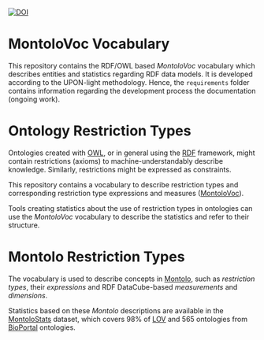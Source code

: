 [![DOI](https://zenodo.org/badge/161186859.svg)](http://doi.org/10.5281/zenodo.2638002)

# MontoloVoc Vocabulary

This repository contains the RDF/OWL based *MontoloVoc* vocabulary
which describes entities and statistics regarding RDF data models.
It is developed according to the UPON-light methodology. 
Hence, the `requirements` folder contains information regarding the development process the documentation (ongoing work).


# Ontology Restriction Types

Ontologies created with [OWL](https://www.w3.org/TR/owl2-overview/), 
or in general using the [RDF](https://www.w3.org/TR/rdf11-concepts/) framework,
might contain restrictions (axioms) to machine-understandably describe knowledge.
Similarly, restrictions might be expressed as constraints.

This repository contains a vocabulary to describe
restriction types and corresponding restriction type expressions and measures ([MontoloVoc](montolo-voc.owl)).

Tools creating statistics about the use of restriction types in ontologies
can use the *MontoloVoc* vocabulary to describe the statistics and refer to their structure.

# Montolo Restriction Types

The vocabulary is used to describe concepts in [Montolo](https://github.com/IDLabResearch/Montolo),
such as *restriction types*, their *expressions* and RDF DataCube-based *measurements* and *dimensions*.

Statistics based on these *Montolo* descriptions are available in the [MontoloStats](https://w3id.org/montolo/data/montolo-stats) dataset,
which covers 98% of [LOV](http://lov.linkeddata.es) and 565 ontologies from [BioPortal](https://bioportal.bioontology.org) ontologies.

